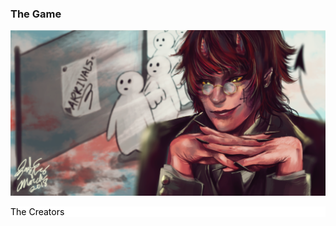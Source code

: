 

### The Game

![Who knew Satan could be so sexy](https://github.com/MegJ/Inferno/blob/master/Images/satan.png?raw=true)

<div style=" background-color:white; color; color:black" width:110%"> 
The Creators
</div>



